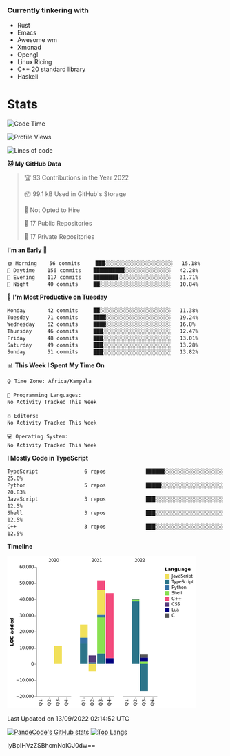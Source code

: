 ### Currently tinkering with
 - Rust
 - Emacs
 - Awesome wm
 - Xmonad
 - Opengl
 - Linux Ricing
 - C++ 20 standard library
 - Haskell

# Stats
<!--START_SECTION:waka-->
![Code Time](http://img.shields.io/badge/Code%20Time-364%20hrs%2022%20mins-blue)

![Profile Views](http://img.shields.io/badge/Profile%20Views-0-blue)

![Lines of code](https://img.shields.io/badge/From%20Hello%20World%20I%27ve%20Written-160%20Thousand%20lines%20of%20code-blue)

**🐱 My GitHub Data** 

> 🏆 93 Contributions in the Year 2022
 > 
> 📦 99.1 kB Used in GitHub's Storage 
 > 
> 🚫 Not Opted to Hire
 > 
> 📜 17 Public Repositories 
 > 
> 🔑 17 Private Repositories  
 > 
**I'm an Early 🐤** 

```text
🌞 Morning    56 commits     ███░░░░░░░░░░░░░░░░░░░░░░   15.18% 
🌆 Daytime    156 commits    ██████████░░░░░░░░░░░░░░░   42.28% 
🌃 Evening    117 commits    ████████░░░░░░░░░░░░░░░░░   31.71% 
🌙 Night      40 commits     ██░░░░░░░░░░░░░░░░░░░░░░░   10.84%

```
📅 **I'm Most Productive on Tuesday** 

```text
Monday       42 commits     ██░░░░░░░░░░░░░░░░░░░░░░░   11.38% 
Tuesday      71 commits     ████░░░░░░░░░░░░░░░░░░░░░   19.24% 
Wednesday    62 commits     ████░░░░░░░░░░░░░░░░░░░░░   16.8% 
Thursday     46 commits     ███░░░░░░░░░░░░░░░░░░░░░░   12.47% 
Friday       48 commits     ███░░░░░░░░░░░░░░░░░░░░░░   13.01% 
Saturday     49 commits     ███░░░░░░░░░░░░░░░░░░░░░░   13.28% 
Sunday       51 commits     ███░░░░░░░░░░░░░░░░░░░░░░   13.82%

```


📊 **This Week I Spent My Time On** 

```text
⌚︎ Time Zone: Africa/Kampala

💬 Programming Languages: 
No Activity Tracked This Week

🔥 Editors: 
No Activity Tracked This Week

💻 Operating System: 
No Activity Tracked This Week

```

**I Mostly Code in TypeScript** 

```text
TypeScript               6 repos             ██████░░░░░░░░░░░░░░░░░░░   25.0% 
Python                   5 repos             █████░░░░░░░░░░░░░░░░░░░░   20.83% 
JavaScript               3 repos             ███░░░░░░░░░░░░░░░░░░░░░░   12.5% 
Shell                    3 repos             ███░░░░░░░░░░░░░░░░░░░░░░   12.5% 
C++                      3 repos             ███░░░░░░░░░░░░░░░░░░░░░░   12.5%

```


**Timeline**

![Chart not found](https://raw.githubusercontent.com/PandeCode/PandeCode/main/charts/bar_graph.png) 


 Last Updated on 13/09/2022 02:14:52 UTC
<!--END_SECTION:waka-->
[![PandeCode's GitHub stats](https://github-readme-stats.vercel.app/api?username=PandeCode&theme=dracula&hide_border=true&show_icons=true)](https://github.com/anuraghazra/github-readme-stats)
[![Top Langs](https://github-readme-stats.vercel.app/api/top-langs/?username=PandeCode&layout=compact&theme=dracula&hide_border=true)](https://github.com/anuraghazra/github-readme-stats)

IyBpIHVzZSBhcmNoIGJ0dw==
